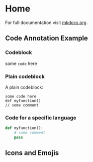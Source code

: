 # Home

For full documentation visit [mkdocs.org](https://www.mkdocs.org).

## Code Annotation Example

### Codeblock

some `code` here

### Plain codeblock

A plain codeblock:

```
some code here
def myfunction()
// some comment
```

### Code for a specific language

```python title="test.py" linenums="1" hl_lines="2"
def myfunction():
    # some comment
    pass
```

## Icons and Emojis
